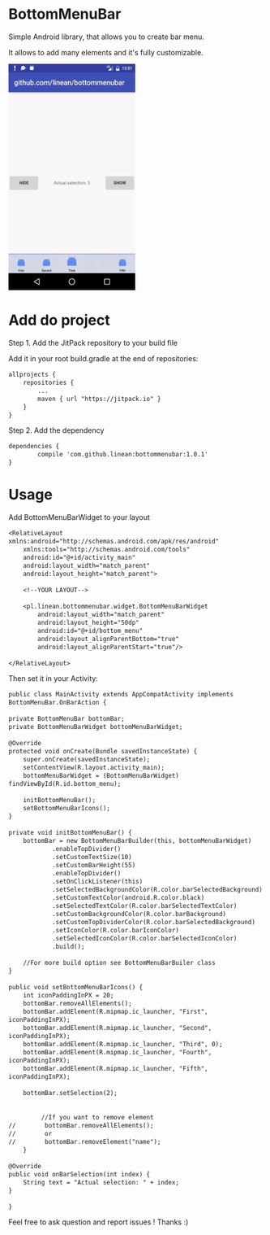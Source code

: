 # BottomMenuBar
Simple Android library, that allows you to create bar menu.

It allows to add many elements and it's fully customizable.

<img src="https://github.com/linean/bottommenubar/blob/master/image/sample_gif.gif?raw=true" width="250">

# Add do project 

Step 1. Add the JitPack repository to your build file

Add it in your root build.gradle at the end of repositories:

	allprojects {
		repositories {
			...
			maven { url "https://jitpack.io" }
		}
	}
Step 2. Add the dependency

	dependencies {
	        compile 'com.github.linean:bottommenubar:1.0.1'
	}
  
  
# Usage

Add BottomMenuBarWidget to your layout

    <RelativeLayout xmlns:android="http://schemas.android.com/apk/res/android"
        xmlns:tools="http://schemas.android.com/tools"
        android:id="@+id/activity_main"
        android:layout_width="match_parent"
        android:layout_height="match_parent">
        
        <!--YOUR LAYOUT-->

        <pl.linean.bottommenubar.widget.BottomMenuBarWidget
            android:layout_width="match_parent"
            android:layout_height="50dp"
            android:id="@+id/bottom_menu"
            android:layout_alignParentBottom="true"
            android:layout_alignParentStart="true"/>
           
    </RelativeLayout>

Then set it in your Activity:

    public class MainActivity extends AppCompatActivity implements BottomMenuBar.OnBarAction {

    private BottomMenuBar bottomBar;
    private BottomMenuBarWidget bottomMenuBarWidget;

    @Override
    protected void onCreate(Bundle savedInstanceState) {
        super.onCreate(savedInstanceState);
        setContentView(R.layout.activity_main);
        bottomMenuBarWidget = (BottomMenuBarWidget) findViewById(R.id.bottom_menu);

        initBottomMenuBar();
        setBottomMenuBarIcons();
    }

    private void initBottomMenuBar() {
        bottomBar = new BottomMenuBarBuilder(this, bottomMenuBarWidget)
                .enableTopDivider()
                .setCustomTextSize(10)
                .setCustomBarHeight(55)
                .enableTopDivider()
                .setOnClickListener(this)
                .setSelectedBackgroundColor(R.color.barSelectedBackground)
                .setCustomTextColor(android.R.color.black)
                .setSelectedTextColor(R.color.barSelectedTextColor)
                .setCustomBackgroundColor(R.color.barBackground)
                .setCustomTopDividerColor(R.color.barSelectedBackground)
                .setIconColor(R.color.barIconColor)
                .setSelectedIconColor(R.color.barSelectedIconColor)
                .build();
        
        //For more build option see BottomMenuBarBuiler class
    }

    public void setBottomMenuBarIcons() {
        int iconPaddingInPX = 20;
        bottomBar.removeAllElements();
        bottomBar.addElement(R.mipmap.ic_launcher, "First", iconPaddingInPX);
        bottomBar.addElement(R.mipmap.ic_launcher, "Second", iconPaddingInPX);
        bottomBar.addElement(R.mipmap.ic_launcher, "Third", 0);
        bottomBar.addElement(R.mipmap.ic_launcher, "Fourth", iconPaddingInPX);
        bottomBar.addElement(R.mipmap.ic_launcher, "Fifth", iconPaddingInPX);

        bottomBar.setSelection(2);
        
        
             //If you want to remove element
    //        bottomBar.removeAllElements();
    //        or
    //        bottomBar.removeElement("name");
        }

    @Override
    public void onBarSelection(int index) {
        String text = "Actual selection: " + index;
    }

    }



Feel free to ask question and report issues !
Thanks :) 
